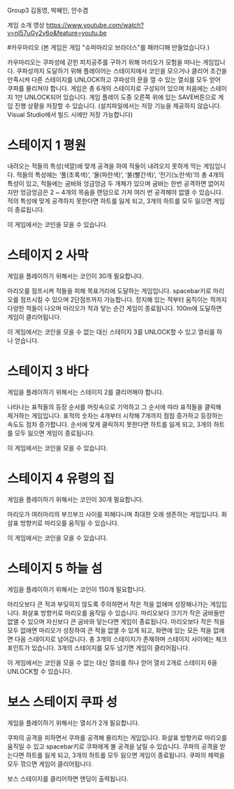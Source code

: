 Group3 김동영, 박혜인, 안수겸

게임 소개 영상 https://www.youtube.com/watch?v=nI57uGy2v6o&feature=youtu.be

#카우마리오
(본 게임은 게임 "슈퍼마리오 브라더스"를 패러디해 만들었습니다.)

카우마리오는 쿠파성에 갇힌 피치공주를 구하기 위해 마리오가 모험을 떠나는 게임입니다.
쿠파성까지 도달하기 위해 플레이어는 스테이지에서 코인을 모으거나 클리어 조건을 만족시켜 다른 스테이지를 UNLOCK하고 쿠파성의 문을 열 수 있는 열쇠를 모두 얻어 쿠파를 물리쳐야 합니다.
게임은 총 6개의 스테이지로 구성되어 있으며 처음에는 스테이지 1만 UNLOCK되어 있습니다.
게임 플레이 도중 오른쪽 위에 있는 SAVE버튼으로 게임 진행 상황을 저장할 수 있습니다. 
(설치파일에서는 저장 기능을 제공하지 않습니다. Visual Studio에서 빌드 시에만 저장 가능합니다)

# 스테이지 1  평원
내려오는 적들의 특성(색깔)에 맞게 공격을 하여 적들이 내려오지 못하게 막는 게임입니다. 적들의 특성에는 ‘풀(초록색)’, ‘물(파란색)’, ‘불(빨간색)’, ‘전기(노란색)’의 총 4개의 특성이 있고, 적들에는 굼바와 엉금엉금 두 개체가 있으며 굼바는 한번 공격하면 없어지지만 엉금엉금은 2 ~ 4개의 목숨을 랜덤으로 가져 여러 번 공격해야 없앨 수 있습니다. 적의 특성에 맞게 공격하지 못한다면 하트를 잃게 되고, 3개의 하트를 모두 잃으면 게임이 종료됩니다.

이 게임에서는 코인을 모을 수 있습니다.

# 스테이지 2  사막
게임을 플레이하기 위해서는 코인이 30개 필요합니다.

마리오를 점프시켜 적들을 피해 목표거리에 도달하는 게임입니다. spacebar키로 마리오를 점프시킬 수 있으며 2단점프까지 가능합니다. 정지해 있는 적부터 움직이는 적까지 다양한 적들이 나오며 마리오가 적과 닿는 순간 게임이 종료됩니다. 100m에 도달하면 게임이 클리어됩니다.

이 게임에서는 코인을 모을 수 없는 대신 스테이지 3를 UNLOCK할 수 있고 열쇠를 하나 얻습니다.

# 스테이지 3  바다
게임을 플레이하기 위해서는 스테이지 2를 클리어해야 합니다.

나타나는 표적들의 등장 순서를 머릿속으로 기억하고 그 순서에 따라 표적들을 클릭해 제거하는 게임입니다. 표적의 숫자는 4개부터 시작해 7개까지 점점 증가하고 등장하는 속도도 점차 증가합니다. 순서에 맞게 클릭하지 못한다면 하트를 잃게 되고, 3개의 하트를 모두 잃으면 게임이 종료됩니다.

이 게임에서는 코인을 모을 수 있습니다.

# 스테이지 4  유령의 집
게임을 플레이하기 위해서는 코인이 30개 필요합니다.

마리오가 여러마리의 부끄부끄 사이를 피해다니며 최대한 오래 생존하는 게임입니다. 화살표 방향키로 마리오를 움직일 수 있습니다.

이 게임에서는 코인을 모을 수 있습니다.

# 스테이지 5  하늘 섬
게임을 플레이하기 위해서는 코인이 150개 필요합니다.

마리오보다 큰 적과 부딪히지 않도록 주의하면서 작은 적을 없애며 성장해나가는 게임입니다. 화살표 방향키로 마리오를 움직일 수 있습니다. 마리오보다 크기가 작은 굼바들만 없앨 수 있으며 자신보다 큰 굼바와 닿는다면 게임이 종료됩니다. 마리오보다 작은 적을 모두 없애면 마리오가 성장하여 큰 적을 없앨 수 있게 되고, 화면에 있는 모든 적을 없애면 다음 스테이지로 넘어갑니다. 총 3개의 스테이지가 존재하며 스테이지 사이에는 체크포인트가 있습니다. 3개의 스테이지를 모두 넘기면 게임이 클리어됩니다.

이 게임에서는 코인을 모을 수 없는 대신 열쇠를 하나 얻어 열쇠 2개로 스테이지 6을 UNLOCK할 수 있습니다.

# 보스 스테이지  쿠파 성
게임을 플레이하기 위해서는 열쇠가 2개 필요합니다.

쿠파의 공격을 피하면서 쿠파를 공격해 물리치는 게임입니다. 화살표 방향키로 마리오를 움직일 수 있고 spacebar키로 쿠파에게 불 공격을 날릴 수 있습니다. 쿠파의 공격을 받는다면 하트를 잃게 되고, 3개의 하트를 모두 잃으면 게임이 종료됩니다. 쿠파의 체력을 모두 깎으면 게임이 클리어됩니다.

보스 스테이지를 클리어하면 엔딩이 출력됩니다.
